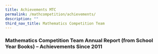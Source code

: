 ```yaml
---
title: Achievements MTC
permalink: /mathcompetition/achievements/
description: ""
third_nav_title: Mathematics Competition Team
---
```

### Mathematics Competition Team Annual Report (from School Year Books) – Achievements Since 2011

